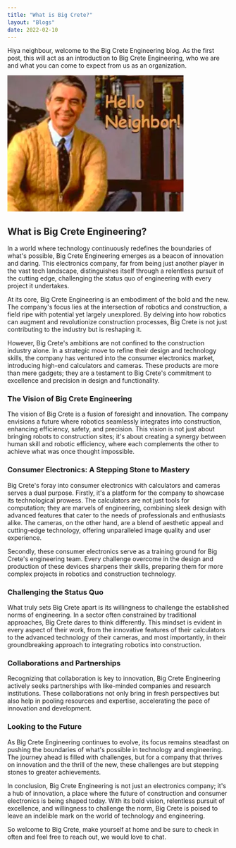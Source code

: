 ```yaml
---
title: "What is Big Crete?"
layout: "Blogs"
date: 2022-02-10
---
```


Hiya neighbour, welcome to the Big Crete Engineering blog. As the first post, this will act as an introduction to Big Crete Engineering,
who we are and what you can come to expect from us as an organization. 

<img class="center-picture sixty-per" src="./Assets/Icons/mrRogers.jpeg">

## What is Big Crete Engineering?

In a world where technology continuously redefines the boundaries of what's possible, Big Crete Engineering emerges as a beacon of innovation and daring. This electronics company, far from being just another player in the vast tech landscape, distinguishes itself through a relentless pursuit of the cutting edge, challenging the status quo of engineering with every project it undertakes.

At its core, Big Crete Engineering is an embodiment of the bold and the new. The company's focus lies at the intersection of robotics and construction, a field ripe with potential yet largely unexplored. By delving into how robotics can augment and revolutionize construction processes, Big Crete is not just contributing to the industry but is reshaping it.

However, Big Crete's ambitions are not confined to the construction industry alone. In a strategic move to refine their design and technology skills, the company has ventured into the consumer electronics market, introducing high-end calculators and cameras. These products are more than mere gadgets; they are a testament to Big Crete's commitment to excellence and precision in design and functionality.

### The Vision of Big Crete Engineering

The vision of Big Crete is a fusion of foresight and innovation. The company envisions a future where robotics seamlessly integrates into construction, enhancing efficiency, safety, and precision. This vision is not just about bringing robots to construction sites; it's about creating a synergy between human skill and robotic efficiency, where each complements the other to achieve what was once thought impossible.

### Consumer Electronics: A Stepping Stone to Mastery

Big Crete's foray into consumer electronics with calculators and cameras serves a dual purpose. Firstly, it's a platform for the company to showcase its technological prowess. The calculators are not just tools for computation; they are marvels of engineering, combining sleek design with advanced features that cater to the needs of professionals and enthusiasts alike. The cameras, on the other hand, are a blend of aesthetic appeal and cutting-edge technology, offering unparalleled image quality and user experience.

Secondly, these consumer electronics serve as a training ground for Big Crete's engineering team. Every challenge overcome in the design and production of these devices sharpens their skills, preparing them for more complex projects in robotics and construction technology.

### Challenging the Status Quo

What truly sets Big Crete apart is its willingness to challenge the established norms of engineering. In a sector often constrained by traditional approaches, Big Crete dares to think differently. This mindset is evident in every aspect of their work, from the innovative features of their calculators to the advanced technology of their cameras, and most importantly, in their groundbreaking approach to integrating robotics into construction.

### Collaborations and Partnerships

Recognizing that collaboration is key to innovation, Big Crete Engineering actively seeks partnerships with like-minded companies and research institutions. These collaborations not only bring in fresh perspectives but also help in pooling resources and expertise, accelerating the pace of innovation and development.

### Looking to the Future

As Big Crete Engineering continues to evolve, its focus remains steadfast on pushing the boundaries of what's possible in technology and engineering. The journey ahead is filled with challenges, but for a company that thrives on innovation and the thrill of the new, these challenges are but stepping stones to greater achievements.

In conclusion, Big Crete Engineering is not just an electronics company; it's a hub of innovation, a place where the future of construction and consumer electronics is being shaped today. With its bold vision, relentless pursuit of excellence, and willingness to challenge the norm, Big Crete is poised to leave an indelible mark on the world of technology and engineering.

So welcome to Big Crete, make yourself at home and be sure to check in often and feel free to reach out, we would love to chat.